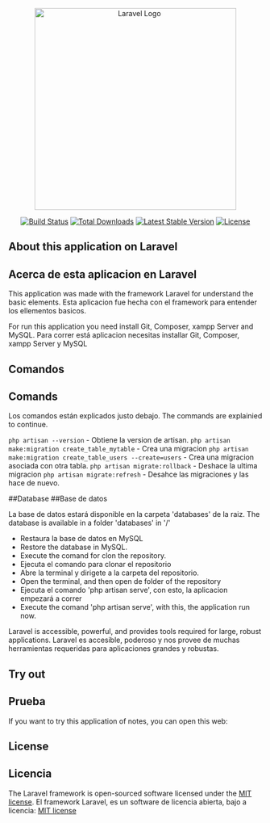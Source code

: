 <p align="center"><a href="https://laravel.com" target="_blank"><img src="https://raw.githubusercontent.com/laravel/art/master/logo-lockup/5%20SVG/2%20CMYK/1%20Full%20Color/laravel-logolockup-cmyk-red.svg" width="400" alt="Laravel Logo"></a></p>

<p align="center">
<a href="https://github.com/laravel/framework/actions"><img src="https://github.com/laravel/framework/workflows/tests/badge.svg" alt="Build Status"></a>
<a href="https://packagist.org/packages/laravel/framework"><img src="https://img.shields.io/packagist/dt/laravel/framework" alt="Total Downloads"></a>
<a href="https://packagist.org/packages/laravel/framework"><img src="https://img.shields.io/packagist/v/laravel/framework" alt="Latest Stable Version"></a>
<a href="https://packagist.org/packages/laravel/framework"><img src="https://img.shields.io/packagist/l/laravel/framework" alt="License"></a>
</p>

## About this application on Laravel
## Acerca de esta aplicacion en Laravel

This application was made with the framework Laravel for understand the basic elements. 
Esta aplicacion fue hecha con el framework para entender los ellementos basicos.

For run this application you need install Git, Composer, xampp Server and MySQL.
Para correr está aplicacion necesitas installar Git, Composer, xampp Server y MySQL

## Comandos
## Comands

Los comandos están explicados justo debajo.
The commands are explainied to continue.

`php artisan --version` - Obtiene la version de artisan.
`php artisan make:migration create_table_mytable` - Crea una migracion
`php artisan make:migration create_table_users --create=users` - Crea una migracion asociada con otra tabla.
`php artisan migrate:rollback` -  Deshace la ultima migracion
`php artisan migrate:refresh` - Desahce las migraciones y las hace de nuevo.

##Database
##Base de datos

La base de datos estará disponible en la carpeta 'databases' de la raiz.
The database is available in a folder 'databases' in '/'

- Restaura la base de datos en MySQL
- Restore the database in MySQL.
- Execute the comand for clon the repository.
- Ejecuta el comando para clonar el repositorio
- Abre la terminal y dirigete a la carpeta del repositorio.
- Open the terminal, and then open de folder of the repository
- Ejecuta el comando 'php artisan serve', con esto, la aplicacion empezará a correr
- Execute the comand 'php artisan serve', with this, the application run now.

Laravel is accessible, powerful, and provides tools required for large, robust applications.
Laravel es accesible, poderoso y nos provee de muchas herramientas requeridas para aplicaciones grandes y robustas.

## Try out
## Prueba
If you want to try this application of notes, you can open this web: 

## License
## Licencia

The Laravel framework is open-sourced software licensed under the [MIT license](https://opensource.org/licenses/MIT).
El framework Laravel, es un software de licencia abierta, bajo a licencia: [MIT license](https://opensource.org/licenses/MIT)
